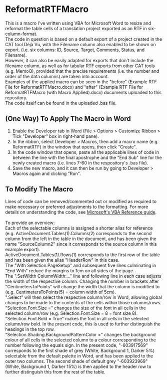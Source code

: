 # ReformatRTFMacro

This is a macro I've written using VBA for Microsoft Word to resize and reformat the table cells of a translation project exported as an RTF in six-column-format.\
The code in question is based on a default export of a project created in the CAT tool Déjà Vu, with the Filename column also enabled to be shown on export. (i.e. six columns: ID, Source, Target, Comments, Status, and Filename).\
However, it can also be easily adapted for exports that don't include the filename column, as well as for tabular RTF exports from other CAT tools (e.g. MemoQ), provided that the precise requirements (i.e. the number and order of the data columns) are taken into account.\
Examples of the applied macro can be seen in the "before" (Example RTF File for ReformatRTFMacro.docx) and "after" (Example RTF File for ReformatRTFMacro (with Macro Applied).docx) documents uploaded to this repository.\
The code itself can be found in the uploaded .bas file.

## (One Way) To Apply The Macro in Word

1. Enable the Developer tab in Word (File > Options > Customize Ribbon > Tick "Developer" box in right-hand pane).
2. In the ribbon, select Developer > Macros, then add a macro name (e.g. ReformatRTF) in the window that opens, then click "Create".
3. In the code window that opens, paste all the applicable lines of code in between the line with the final apostrophe and the "End Sub" line for the newly created macro (i.e. lines 7-60 in the respository's .bas file).
4. Save the new macro, and it can then be run by going to Developer > Macros again and clicking "Run".

## To Modify The Macro

Lines of code can be removed/commented out or modified as required to make necessary or preferred adjustments to the formatting. For more details on understanding the code, see [Microsoft's VBA Reference guide](https://learn.microsoft.com/en-us/office/vba/api/overview/word).\
\
To provide an overview:\
Each of the selectable columns is assigned a shorter alias for reference (e.g. ActiveDocument.Tables(1).Columns(2) corresponds to the second column from the left in the table in the document, and has been given the name "SourceColumn2" since it corresponds to the source column in this example export).\
ActiveDocument.Tables(1).Rows(1) corresponds to the first row of the table and has been given the alias "HeaderRow" in this case.\
The "With Selection.PageSetup" and subsequent five lines culminating in "End With" reduce the margins to 1cm on all sides of the page.\
The "<ALIAS>.SetWidth ColumnWidth:..." line and following line in each case adjusts the width of the respective column. Changing the number in brackets after "CentimetersToPoints" will change the width that the column is modified to (e.g. CentimetersToPoints(5) = column width of 5cm).\
"<ALIAS>.Select" will then select the respective column/row in Word, allowing global changes to be made to the contents of the cells within those columns/rows.\
"Selection.Font.Size =" changes the size of the font in all cells in the selected column/row (e.g. Selection.Font.Size = 8 = font size 8).\
"Selection.Font.Bold = True" makes the font in all cells in the selected column/row bold. In the present code, this is used to further distinguish the headings in the top row.\
"Selection.Shading.BackgroundPatternColor =" changes the background colour of all cells in the selected column to a colour corresponding to the number following the equals sign. In the present code, "-603917569" corresponds to the first shade of grey (White, Background 1, Darker 5%) selectable from the default palette in Word, and has been applied to the outer two columns. The second shade of default grey "-603923969" (White, Background 1, Darker 15%) is then applied to the header row to further distinguish this from the rest of the table.
